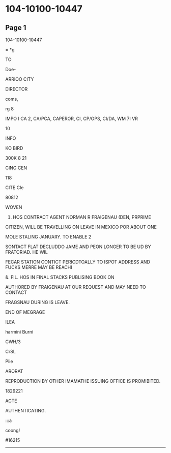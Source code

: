 # 104-10100-10447

## Page 1

104-10100-10447

= *g

TO

Doe-

ARRIOO CITY

DIRECTOR

coms,

rg 8

IMPO I CA 2, CA/PCA, CAPEROR, CI, CP/OPS, CI/DA, WM 7I VR

10

INFO

KO BIRD

300K 8 21

CING CEN

118

CITE CIe

80812

WOVEN

1. HOS CONTRACT AGENT NORMAN R FRAIGENAU (DEN, PRPRIME

CITIZEN, WILL BE TRAVELLING ON LEAVE IN MEXICO POR ABOUT ONE

MOLE STALING JANUARY. TO ENABLE 2

SONTACT FLAT DECLUDDO JAME AND PEON LONGER TO BE UD BY FRATORIAD. HE WIL

FECAR STATION CONTICT PERICDTOALLY TO ISPOT ADDRESS AND FUCKS MERRE MAY BE REACHI

&. FIL. HOS IN FINAL STACKS PUBLISING BOOK ON

AUTHORED BY FRAIGENAU AT OUR REQUEST AND MAY NEED TO CONTACT

FRAGSNAU DURING IS LEAVE.

END OF MEGRAGE

ILEA

harmini Burni

CWH/3

CrSL

Plie

ARORAT

REPRODUCTION BY OTHER IMAMATHE ISSUING OFFICE IS PROMIBITED.

1829221

ACTE

AUTHENTICATING.

:::a

coong!

#16215

---

